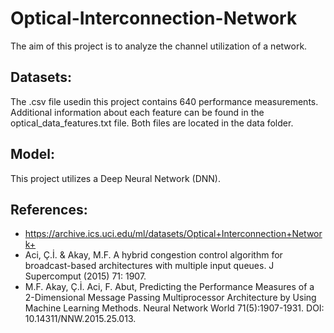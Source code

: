 # Optical-Interconnection-Network

The aim of this project is to analyze the channel utilization of a network. 

## Datasets:

The .csv file usedin this project contains 640 performance measurements. Additional information about each feature can be found in the optical_data_features.txt file. Both files are located in the data folder.

## Model:

This project utilizes a Deep Neural Network (DNN).

## References:

- https://archive.ics.uci.edu/ml/datasets/Optical+Interconnection+Network+
- Aci, Ç.İ. & Akay, M.F. A hybrid congestion control algorithm for broadcast-based architectures with multiple input queues. J Supercomput (2015) 71: 1907.
- M.F. Akay, Ç.İ. Aci, F. Abut, Predicting the Performance Measures of a 2-Dimensional Message Passing Multiprocessor Architecture by Using Machine Learning Methods. Neural Network World 71(5):1907-1931. DOI: 10.14311/NNW.2015.25.013.
